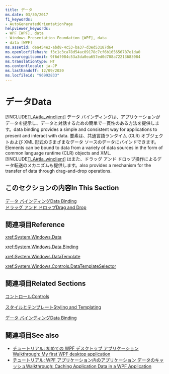 ```yaml
---
title: データ
ms.date: 03/30/2017
f1_keywords:
- AutoGeneratedOrientationPage
helpviewer_keywords:
- WPF [WPF], data
- Windows Presentation Foundation [WPF], data
- data [WPF]
ms.assetid: dea454e2-abd8-4c53-ba37-d3ed53187d64
ms.openlocfilehash: f3c1c3ca78d54ac09178c7cf6b165656787e1da0
ms.sourcegitcommit: 9f6df084c53a3da0ea657ed0d708a72213683084
ms.translationtype: HT
ms.contentlocale: ja-JP
ms.lasthandoff: 12/09/2020
ms.locfileid: "96992833"
---
```

# <a name="data"></a><span data-ttu-id="4bf08-102">データ</span><span class="sxs-lookup"><span data-stu-id="4bf08-102">Data</span></span>
[!INCLUDE[TLA#tla_winclient](../../../includes/tlasharptla-winclient-md.md)] <span data-ttu-id="4bf08-103">データ バインディングは、アプリケーションがデータを提示し、データと対話するための簡単で一貫性のある方法を提供します。</span><span class="sxs-lookup"><span data-stu-id="4bf08-103">data binding provides a simple and consistent way for applications to present and interact with data.</span></span> <span data-ttu-id="4bf08-104">要素は、共通言語ランタイム (CLR) オブジェクトおよび XML 形式のさまざまなデータ ソースのデータにバインドできます。</span><span class="sxs-lookup"><span data-stu-id="4bf08-104">Elements can be bound to data from a variety of data sources in the form of common language runtime (CLR) objects and XML.</span></span> [!INCLUDE[TLA#tla_winclient](../../../includes/tlasharptla-winclient-md.md)] <span data-ttu-id="4bf08-105">はまた、ドラッグ アンド ドロップ操作によるデータ転送のメカニズムも提供します。</span><span class="sxs-lookup"><span data-stu-id="4bf08-105">also provides a mechanism for the transfer of data through drag-and-drop operations.</span></span>  
  
## <a name="in-this-section"></a><span data-ttu-id="4bf08-106">このセクションの内容</span><span class="sxs-lookup"><span data-stu-id="4bf08-106">In This Section</span></span>  
 [<span data-ttu-id="4bf08-107">データ バインディング</span><span class="sxs-lookup"><span data-stu-id="4bf08-107">Data Binding</span></span>](/dotnet/desktop-wpf/data/data-binding-overview)  
 [<span data-ttu-id="4bf08-108">ドラッグ アンド ドロップ</span><span class="sxs-lookup"><span data-stu-id="4bf08-108">Drag and Drop</span></span>](../advanced/drag-and-drop.md)  
  
## <a name="reference"></a><span data-ttu-id="4bf08-109">関連項目</span><span class="sxs-lookup"><span data-stu-id="4bf08-109">Reference</span></span>  
 <xref:System.Windows.Data>  
  
 <xref:System.Windows.Data.Binding>  
  
 <xref:System.Windows.DataTemplate>  
  
 <xref:System.Windows.Controls.DataTemplateSelector>  
  
## <a name="related-sections"></a><span data-ttu-id="4bf08-110">関連項目</span><span class="sxs-lookup"><span data-stu-id="4bf08-110">Related Sections</span></span>  
 [<span data-ttu-id="4bf08-111">コントロール</span><span class="sxs-lookup"><span data-stu-id="4bf08-111">Controls</span></span>](../controls/index.md)  
  
 [<span data-ttu-id="4bf08-112">スタイルとテンプレート</span><span class="sxs-lookup"><span data-stu-id="4bf08-112">Styling and Templating</span></span>](/dotnet/desktop-wpf/fundamentals/styles-templates-overview)  
  
 [<span data-ttu-id="4bf08-113">データ バインディング</span><span class="sxs-lookup"><span data-stu-id="4bf08-113">Data Binding</span></span>](../advanced/optimizing-performance-data-binding.md)  
  
## <a name="see-also"></a><span data-ttu-id="4bf08-114">関連項目</span><span class="sxs-lookup"><span data-stu-id="4bf08-114">See also</span></span>

- [<span data-ttu-id="4bf08-115">チュートリアル: 初めての WPF デスクトップ アプリケーション</span><span class="sxs-lookup"><span data-stu-id="4bf08-115">Walkthrough: My first WPF desktop application</span></span>](../getting-started/walkthrough-my-first-wpf-desktop-application.md)
- [<span data-ttu-id="4bf08-116">チュートリアル: WPF アプリケーション内のアプリケーション データのキャッシュ</span><span class="sxs-lookup"><span data-stu-id="4bf08-116">Walkthrough: Caching Application Data in a WPF Application</span></span>](../advanced/walkthrough-caching-application-data-in-a-wpf-application.md)
